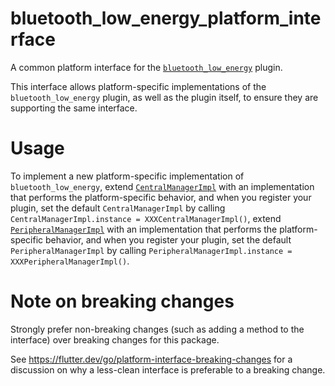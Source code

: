# bluetooth_low_energy_platform_interface

A common platform interface for the [`bluetooth_low_energy`][1] plugin.

This interface allows platform-specific implementations of the `bluetooth_low_energy`
plugin, as well as the plugin itself, to ensure they are supporting the
same interface.

# Usage

To implement a new platform-specific implementation of `bluetooth_low_energy`, 
extend [`CentralManagerImpl`][2] with an implementation that performs the
platform-specific behavior, and when you register your plugin, set the default
`CentralManagerImpl` by calling `CentralManagerImpl.instance = XXXCentralManagerImpl()`, 
extend [`PeripheralManagerImpl`][3] with an implementation that performs the
platform-specific behavior, and when you register your plugin, set the default
`PeripheralManagerImpl` by calling `PeripheralManagerImpl.instance = XXXPeripheralManagerImpl()`.

# Note on breaking changes

Strongly prefer non-breaking changes (such as adding a method to the interface)
over breaking changes for this package.

See https://flutter.dev/go/platform-interface-breaking-changes for a discussion
on why a less-clean interface is preferable to a breaking change.

[1]: https://pub.dev/packages/bluetooth_low_energy
[2]: lib/src/central_manager.dart
[3]: lib/src/peripheral_manager.dart
